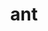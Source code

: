 ---
title: "ant"
layout: cache
categories: [package, develop-2025-04-27]
meta: {"compilers": ["none"], "num_specs": 3, "num_specs_by_stack": {"e4s": 1, "e4s-cray-rhel": 1, "e4s-neoverse-v2": 1, "e4s-oneapi": 1, "root": 3}, "oss": ["rhel8", "ubuntu22.04"], "platforms": ["linux"], "stacks": ["e4s", "e4s-cray-rhel", "e4s-neoverse-v2", "e4s-oneapi", "root"], "targets": ["neoverse_v2", "x86_64_v3"], "versions": ["1.10.14"]}
spec_details: [{"compiler": "none", "hash": "aamnekfaqjcgfek4mfrf4zqqfoeyvzmc", "os": "rhel8", "platform": "linux", "size": "-", "stacks": ["e4s-cray-rhel", "root"], "target": "x86_64_v3", "variants": ["build_system=generic"], "versions": ["1.10.14"]}, {"compiler": "none", "hash": "cfdoor5ua2mwj72nkwwlizpnyivaud6q", "os": "ubuntu22.04", "platform": "linux", "size": "-", "stacks": ["e4s-neoverse-v2", "root"], "target": "neoverse_v2", "variants": ["build_system=generic"], "versions": ["1.10.14"]}, {"compiler": "none", "hash": "mtmooufza3raiabxxksk6pb3m4a5gwrx", "os": "ubuntu22.04", "platform": "linux", "size": "-", "stacks": ["e4s", "e4s-oneapi", "root"], "target": "x86_64_v3", "variants": ["build_system=generic"], "versions": ["1.10.14"]}]
---